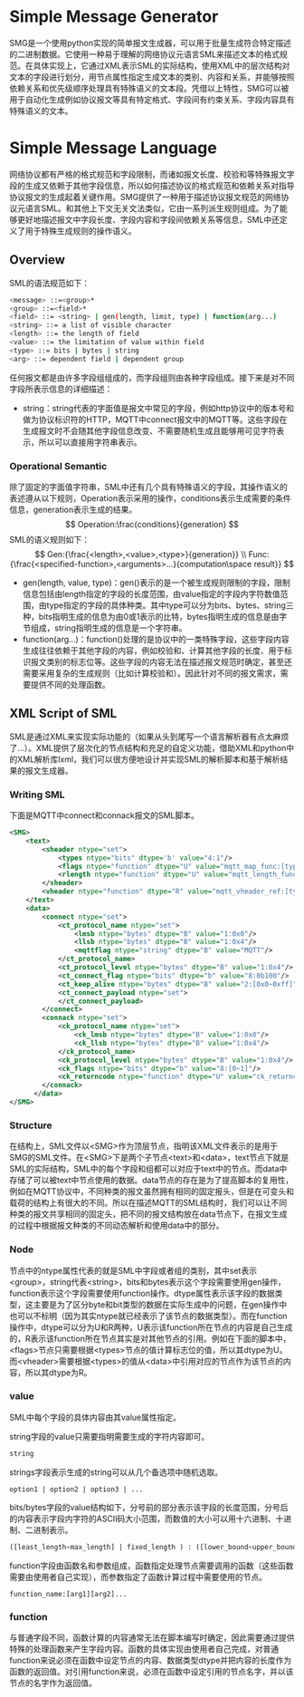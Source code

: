 # Simple Message Generator

SMG是一个使用python实现的简单报文生成器，可以用于批量生成符合特定描述的二进制数据。它使用一种易于理解的网络协议元语言SML来描述文本的格式规范。在具体实现上，它通过XML表示SML的实际结构，使用XML中的层次结构对文本的字段进行划分，用节点属性指定生成文本的类别、内容和关系，并能够按照依赖关系和优先级顺序处理具有特殊语义的文本段。凭借以上特性，SMG可以被用于自动化生成例如协议报文等具有特定格式、字段间有约束关系、字段内容具有特殊语义的文本。

# Simple Message Language

网络协议都有严格的格式规范和字段限制，而诸如报文长度、校验和等特殊报文字段的生成又依赖于其他字段信息，所以如何描述协议的格式规范和依赖关系对指导协议报文的生成起着关键作用。SMG提供了一种用于描述协议报文规范的网络协议元语言SML。和其他上下文无关文法类似，它由一系列派生规则组成。为了能够更好地描述报文中字段长度、字段内容和字段间依赖关系等信息，SML中还定义了用于特殊生成规则的操作语义。

## Overview

SML的语法规范如下：

```bash
<message> ::=<group>*
<group> ::=<field>* 
<field> ::= <string> | gen(length, limit, type) | function(arg...)
<string> ::= a list of visible character
<length> ::= the length of field
<value> ::= the limitation of value within field
<type> ::= bits | bytes | string
<arg> ::= dependent field | dependent group
```

任何报文都是由许多字段组组成的，而字段组则由各种字段组成。接下来是对不同字段所表示信息的详细描述：

- string：string代表的字面值是报文中常见的字段，例如http协议中的版本号和做为协议标识符的HTTP，MQTT中connect报文中的MQTT等。这些字段在生成报文时不会随其他字段信息改变、不需要随机生成且能够用可见字符表示，所以可以直接用字符串表示。

### Operational Semantic

除了固定的字面值字符串，SML中还有几个具有特殊语义的字段，其操作语义的表述遵从以下规则，Operation表示采用的操作，conditions表示生成需要的条件信息，generation表示生成的结果。
$$
Operation:\frac{conditions}{generation}
$$
SML的语义规则如下：
$$
Gen:{\frac{<length>,<value>,<type>}{generation}}
\\
Func:{\frac{<specified-function>,<arguments>...}{computation\space result}}
$$

- gen(length, value, type)：gen()表示的是一个被生成规则限制的字段，限制信息包括由length指定的字段的长度范围，由value指定的字段内字符数值范围，由type指定的字段的具体种类。其中type可以分为bits、bytes、string三种，bits指明生成的信息为由0或1表示的比特，bytes指明生成的信息是由字节组成，string指明生成的信息是一个字符串。
- function(arg...)：function()处理的是协议中的一类特殊字段，这些字段内容生成往往依赖于其他字段的内容，例如校验和、计算其他字段的长度、用于标识报文类别的标志位等。这些字段的内容无法在描述报文规范时确定，甚至还需要采用复杂的生成规则（比如计算校验和）。因此针对不同的报文需求，需要提供不同的处理函数。

## XML Script of SML

SML是通过XML来实现实际功能的（如果从头到尾写一个语言解析器有点太麻烦了...）。XML提供了层次化的节点结构和充足的自定义功能，借助XML和python中的XML解析库lxml，我们可以很方便地设计并实现SML的解析脚本和基于解析结果的报文生成器。

### Writing SML

下面是MQTT中connect和connack报文的SML脚本。

```XML
<SMG>
    <text>
        <sheader ntype="set">
            <types ntype="bits" dtype='b' value="4:1"/>
            <flags ntype="function" dtype="U" value="mqtt_map_func:[types]"/>
            <rlength ntype="function" dtype="U" value="mqtt_length_func:[vheader]"/>
        </sheader>
        <vheader ntype="function" dtype="R" value="mqtt_vheader_ref:[types]"/>
    </text>
    <data>
        <connect ntype="set">
            <ct_protocol_name ntype="set">
                <lmsb ntype="bytes" dtype="B" value="1:0x0"/>
                <llsb ntype="bytes" dtype="B" value="1:0x4"/>
                <mqttflag ntype="string" dtype="B" value="MQTT"/>
            </ct_protocol_name>
            <ct_protocol_level ntype="bytes" dtype="B" value="1:0x4"/>
            <ct_connect_flag ntype="bits" dtype="b" value="8:0b100"/>
            <ct_keep_alive ntype="bytes" dtype="B" value="2:[0x0~0xff]"/>
            <ct_connect_payload ntype="set">
            </ct_connect_payload>
        </connect>
        <connack ntype="set">
            <ck_protocol_name ntype="set">
                <ck_lmsb ntype="bytes" dtype="B" value="1:0x0"/>
                <ck_llsb ntype="bytes" dtype="B" value="1:0x4"/>
            </ck_protocol_name>
            <ck_protocol_level ntype="bytes" dtype="B" value="1:0x4"/>
            <ck_flags ntype="bits" dtype="b" value="8:[0~1]"/>
            <ck_returncode ntype="function" dtype="U" value="ck_returncode:[ck_flags]"/>
        </connack>
      </data>
</SMG>
```



### Structure

在结构上，SML文件以\<SMG\>作为顶层节点，指明该XML文件表示的是用于SMG的SML文件。在\<SMG\>下是两个子节点\<text\>和\<data\>，text节点下就是SML的实际结构，SML中的每个字段和组都可以对应于text中的节点。而data中存储了可以被text中节点使用的数据。data节点的存在是为了提高脚本的复用性，例如在MQTT协议中，不同种类的报文虽然拥有相同的固定报头，但是在可变头和载荷的结构上有很大的不同。所以在描述MQTT的SML结构时，我们可以让不同种类的报文共享相同的固定头，把不同的报文结构放在data节点下，在报文生成的过程中根据报文种类的不同动态解析和使用data中的部分。

### Node

节点中的ntype属性代表的就是SML中字段或者组的类别，其中set表示\<group>，string代表\<string>，bits和bytes表示这个字段需要使用gen操作，function表示这个字段需要使用function操作。dtype属性表示该字段的数据类型，这主要是为了区分byte和bit类型的数据在实际生成中的问题，在gen操作中也可以不标明（因为其实ntype就已经表示了该节点的数据类型）。而在function操作中，dtype可以分为U和R两种，U表示该function所在节点的内容是自己生成的，R表示该function所在节点其实是对其他节点的引用。例如在下面的脚本中，\<flags>节点只需要根据\<types>节点的值计算标志位的值，所以其dtype为U。而\<vheader>需要根据\<types>的值从\<data>中引用对应的节点作为该节点的内容，所以其dtype为R。

### value

SML中每个字段的具体内容由其value属性指定。

string字段的value只需要指明需要生成的字符内容即可。

```XML
string
```

strings字段表示生成的string可以从几个备选项中随机选取。

```
option1 | option2 | option3 | ...
```

bits/bytes字段的value结构如下，分号前的部分表示该字段的长度范围，分号后的内容表示字段内字符的ASCII码大小范围，而数值的大小可以用十六进制、十进制、二进制表示。

```xml
([least_length~max_length] | fixed_length ) : ([lower_bound~upper_bound] | fixed_value)
```

function字段由函数名和参数组成，函数指定处理节点需要调用的函数（这些函数需要由使用者自己实现），而参数指定了函数计算过程中需要使用的节点。

```
function_name:[arg1][arg2]...
```

### function

与普通字段不同，函数计算的内容通常无法在脚本编写时确定，因此需要通过提供特殊的处理函数来产生字段内容。函数的具体实现由使用者自己完成，对普通function来说必须在函数中设定节点的内容、数据类型dtype并把内容的长度作为函数的返回值。对引用function来说，必须在函数中设定引用的节点名字，并以该节点的名字作为返回值。
